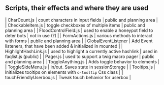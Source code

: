 ## Scripts, their effects and where they are used

| CharCount.js | count characters in input fields | public and planning area |
| CheckableItem.js | toggle checkboxes of multiple items | public and planning area |
| FloodControlField.js | used to enable a honeypot field to deter bots | not in use (?) |
| FormActions.js | various methods to interact with forms | public and planning area |
| GlobalEventListener | Add Event listeners, that have been added & initialized in mounted |
| HighlightHashLink.js | used to highlight a currently active hashlink | used in faqlist.js (public) |
| Pager.js | used to support a twig macro pager | public and planning area |
| ToggleAnything.js | Adds toggle behavior to elements |
| ToggleSideMenu.js | in/out. Saves state in sessionStorage |
| Tooltips.js | Initializes tooltips on elements with `o-tooltip` Css class |
| touchFriendlyUserbox.js | Tweak touch behavior for userbox |
